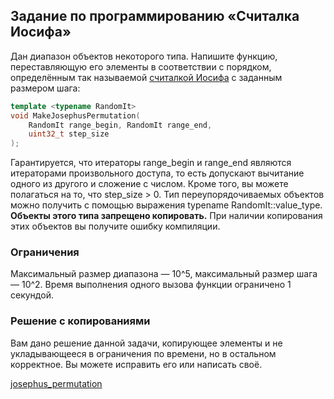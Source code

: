 ## Задание по программированию «Считалка Иосифа»

Дан диапазон объектов некоторого типа. Напишите функцию,  переставляющую его элементы в соответствии с порядком, определённым так  называемой [считалкой Иосифа](https://ru.wikipedia.org/wiki/Задача_Иосифа_Флавия) с заданным размером шага:

```cpp
template <typename RandomIt>
void MakeJosephusPermutation(
    RandomIt range_begin, RandomIt range_end,
    uint32_t step_size
);
```

Гарантируется, что итераторы range_begin и range_end являются  итераторами произвольного доступа, то есть допускают вычитание одного из другого и сложение с числом. Кроме того, вы можете полагаться на то,  что step_size > 0. Тип переупорядочиваемых объектов можно получить с  помощью выражения typename RandomIt::value_type. **Объекты этого типа запрещено копировать.** При наличии копирования этих объектов вы получите ошибку компиляции.

### Ограничения

Максимальный размер диапазона — 10^5, максимальный размер шага —  10^2. Время выполнения одного вызова функции ограничено 1 секундой.

### Решение с копированиями

Вам дано решение данной задачи, копирующее элементы и не  укладывающееся в ограничения по времени, но в остальном корректное. Вы  можете исправить его или написать своё.

[josephus_permutation](https://stepik.org/media/attachments/lesson/285356/josephs_permutation.cp)
